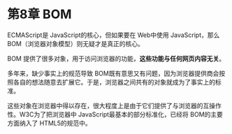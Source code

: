 # 第8章 BOM

ECMAScript是 JavaScript的核心，但如果要在 Web中使用 JavaScript，那么 BOM（浏览器对象模型）则无疑才是真正的核心。

BOM 提供了很多对象，用于访问浏览器的功能，**这些功能与任何网页内容无关**。

多年来，缺少事实上的规范导致 BOM既有意思又有问题，因为浏览器提供商会按照各自的想法随意去扩展它。于是，浏览器之间共有的对象就成为了事实上的标准。

这些对象在浏览器中得以存在，很大程度上是由于它们提供了与浏览器的互操作性。W3C为了把浏览器中 JavaScript最基本的部分标准化，已经将 BOM的主要方面纳入了 HTML5的规范中。
